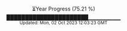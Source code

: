 <p align="center">
⏳Year Progress (75.21 %) <br>
██████████████████████▁▁▁▁▁▁▁▁ <br>
<sub>Updated: Mon, 02 Oct 2023 12:03:23 GMT</sub>
</p>

